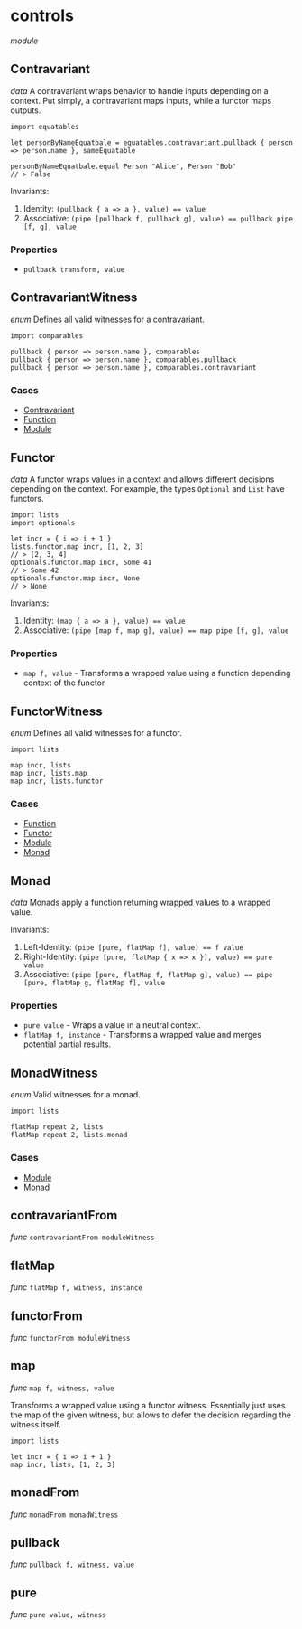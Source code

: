 # controls

_module_ 

## Contravariant

_data_ A contravariant wraps behavior to handle inputs depending on a context.
Put simply, a contravariant maps inputs, while a functor maps outputs.

```
import equatables

let personByNameEquatbale = equatables.contravariant.pullback { person => person.name }, sameEquatable

personByNameEquatbale.equal Person "Alice", Person "Bob"
// > False
```

Invariants:
1. Identity: `(pullback { a => a }, value) == value`
2. Associative: `(pipe [pullback f, pullback g], value) == pullback pipe [f, g], value`

### Properties

- `pullback transform, value`

## ContravariantWitness

_enum_ Defines all valid witnesses for a contravariant.

```
import comparables

pullback { person => person.name }, comparables
pullback { person => person.name }, comparables.pullback
pullback { person => person.name }, comparables.contravariant
```

### Cases

- [Contravariant](#Contravariant)
- [Function](#Function)
- [Module](#Module)

## Functor

_data_ A functor wraps values in a context and allows different decisions depending on the context.
For example, the types `Optional` and `List` have functors.

```
import lists
import optionals

let incr = { i => i + 1 }
lists.functor.map incr, [1, 2, 3]
// > [2, 3, 4]
optionals.functor.map incr, Some 41
// > Some 42
optionals.functor.map incr, None
// > None
```

Invariants:
1. Identity: `(map { a => a }, value) == value`
2. Associative: `(pipe [map f, map g], value) == map pipe [f, g], value`

### Properties

- `map f, value` - Transforms a wrapped value using a function depending context of the functor

## FunctorWitness

_enum_ Defines all valid witnesses for a functor.

```
import lists

map incr, lists
map incr, lists.map
map incr, lists.functor
```

### Cases

- [Function](#Function)
- [Functor](#Functor)
- [Module](#Module)
- [Monad](#Monad)

## Monad

_data_ Monads apply a function returning wrapped values to a wrapped value.

Invariants:
1. Left-Identity: `(pipe [pure, flatMap f], value) == f value`
2. Right-Identity: `(pipe [pure, flatMap { x => x }], value) == pure value`
3. Associative: `(pipe [pure, flatMap f, flatMap g], value) == pipe [pure, flatMap g, flatMap f], value`

### Properties

- `pure value` - Wraps a value in a neutral context.
- `flatMap f, instance` - Transforms a wrapped value and merges potential partial results.

## MonadWitness

_enum_ Valid witnesses for a monad.

```
import lists

flatMap repeat 2, lists
flatMap repeat 2, lists.monad
```

### Cases

- [Module](#Module)
- [Monad](#Monad)

## contravariantFrom

_func_ `contravariantFrom moduleWitness`


## flatMap

_func_ `flatMap f, witness, instance`


## functorFrom

_func_ `functorFrom moduleWitness`


## map

_func_ `map f, witness, value`

Transforms a wrapped value using a functor witness.
Essentially just uses the map of the given witness,
but allows to defer the decision regarding the witness itself.

```
import lists

let incr = { i => i + 1 }
map incr, lists, [1, 2, 3]
```
## monadFrom

_func_ `monadFrom monadWitness`


## pullback

_func_ `pullback f, witness, value`


## pure

_func_ `pure value, witness`

